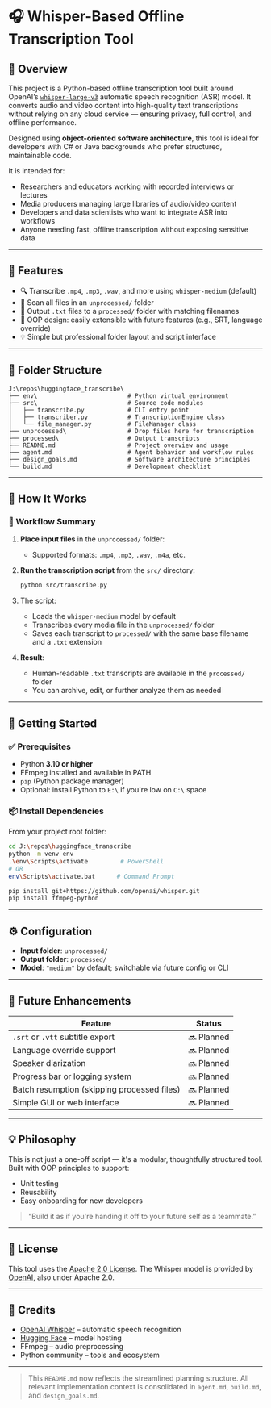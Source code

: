 # 🎧 Whisper-Based Offline Transcription Tool

## 📝 Overview

This project is a Python-based offline transcription tool built around OpenAI’s [`whisper-large-v3`](https://huggingface.co/openai/whisper-large-v3) automatic speech recognition (ASR) model. It converts audio and video content into high-quality text transcriptions without relying on any cloud service — ensuring privacy, full control, and offline performance.

Designed using **object-oriented software architecture**, this tool is ideal for developers with C# or Java backgrounds who prefer structured, maintainable code.

It is intended for:

* Researchers and educators working with recorded interviews or lectures
* Media producers managing large libraries of audio/video content
* Developers and data scientists who want to integrate ASR into workflows
* Anyone needing fast, offline transcription without exposing sensitive data

---

## 🧱 Features

* 🔍 Transcribe `.mp4`, `.mp3`, `.wav`, and more using `whisper-medium` (default)
* 📂 Scan all files in an `unprocessed/` folder
* 📄 Output `.txt` files to a `processed/` folder with matching filenames
* 🔧 OOP design: easily extensible with future features (e.g., SRT, language override)
* 💡 Simple but professional folder layout and script interface

---

## 📁 Folder Structure

```plaintext
J:\repos\huggingface_transcribe\
├── env\                         # Python virtual environment
├── src\                         # Source code modules
│   ├── transcribe.py            # CLI entry point
│   ├── transcriber.py           # TranscriptionEngine class
│   └── file_manager.py          # FileManager class
├── unprocessed\                 # Drop files here for transcription
├── processed\                   # Output transcripts
├── README.md                    # Project overview and usage
├── agent.md                     # Agent behavior and workflow rules
├── design_goals.md              # Software architecture principles
└── build.md                     # Development checklist
```

---

## 🔄 How It Works

### 🔁 Workflow Summary

1. **Place input files** in the `unprocessed/` folder:

   * Supported formats: `.mp4`, `.mp3`, `.wav`, `.m4a`, etc.

2. **Run the transcription script** from the `src/` directory:

   ```bash
   python src/transcribe.py
   ```

3. The script:

   * Loads the `whisper-medium` model by default
   * Transcribes every media file in the `unprocessed/` folder
   * Saves each transcript to `processed/` with the same base filename and a `.txt` extension

4. **Result**:

   * Human-readable `.txt` transcripts are available in the `processed/` folder
   * You can archive, edit, or further analyze them as needed

---

## 🚀 Getting Started

### ✅ Prerequisites

* Python **3.10 or higher**
* FFmpeg installed and available in PATH
* `pip` (Python package manager)
* Optional: install Python to `E:\` if you're low on `C:\` space

### 📦 Install Dependencies

From your project root folder:

```bash
cd J:\repos\huggingface_transcribe
python -m venv env
.\env\Scripts\activate         # PowerShell
# OR
env\Scripts\activate.bat      # Command Prompt

pip install git+https://github.com/openai/whisper.git
pip install ffmpeg-python
```

---

## ⚙️ Configuration

* **Input folder**: `unprocessed/`
* **Output folder**: `processed/`
* **Model**: `"medium"` by default; switchable via future config or CLI

---

## 🧠 Future Enhancements

| Feature                                     | Status     |
| ------------------------------------------- | ---------- |
| `.srt` or `.vtt` subtitle export            | 🔜 Planned |
| Language override support                   | 🔜 Planned |
| Speaker diarization                         | 🔜 Planned |
| Progress bar or logging system              | 🔜 Planned |
| Batch resumption (skipping processed files) | 🔜 Planned |
| Simple GUI or web interface                 | 🔜 Planned |

---

## 💡 Philosophy

This is not just a one-off script — it's a modular, thoughtfully structured tool. Built with OOP principles to support:

* Unit testing
* Reusability
* Easy onboarding for new developers

> “Build it as if you're handing it off to your future self as a teammate.”

---

## 🔐 License

This tool uses the [Apache 2.0 License](https://www.apache.org/licenses/LICENSE-2.0).
The Whisper model is provided by [OpenAI](https://github.com/openai/whisper), also under Apache 2.0.

---

## 🙌 Credits

* [OpenAI Whisper](https://github.com/openai/whisper) – automatic speech recognition
* [Hugging Face](https://huggingface.co/openai/whisper-large-v3) – model hosting
* FFmpeg – audio preprocessing
* Python community – tools and ecosystem

---

> This `README.md` now reflects the streamlined planning structure. All relevant implementation context is consolidated in `agent.md`, `build.md`, and `design_goals.md`.
